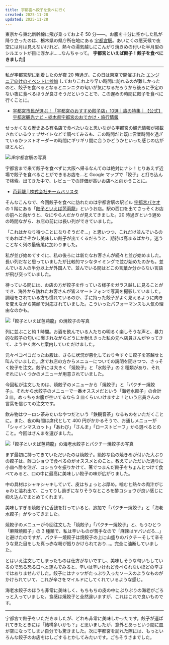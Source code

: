 ```yaml
---
title: 宇都宮へ餃子を食べに行く
created: 2025-11-28
updated: 2025-11-28
---
```


東京から東北新幹線に飛び乗っておよそ 50 分――。お腹を十分に空かした私が降り立ったのは、栃木県の県庁所在地にある [宇都宮駅](https://www.jreast.co.jp/estation/station/info.aspx?StationCd=248)。あいにくの悪天候で夜空には月は見えないけれど、熱々の湯気越しにこんがり焼きめの付いた半月型のシルエットが目に浮かぶ……なんちゃって。 **宇都宮といえば餃子！餃子を食べにきました🥟**

---

私が宇都宮駅に到着したのが夜 20 時過ぎ。この日は東京で開催された [エンジニア向けのイベントに参加](/blog/20251121/) しておりこれより早い時間に訪れるのが難しかったのと、餃子を食べるとなるとニンニクの匂いが気になるだろうから後ろに予定のない夜に食べるほうが良さそうだということで、この遅めの時間に餃子を食べに行くことに。

- [宇都宮市民が選ぶ！「宇都宮のおすすめ餃子店」10選｜旅の特集｜【公式】宇都宮観光ナビ - 栃木県宇都宮のおでかけ・旅行情報](https://www.utsunomiya-cvb.org/feature/citizen_01)

せっかくなら歴史ある有名店で食べたいなと思いながら宇都宮の観光情報が掲載されているウェブサイトなどで調べてみるも、この時間だと既に営業時間を過ぎているかラストオーダーの時間にギリギリ間に合うかどうかといった感じの店がほとんど。

![JR宇都宮駅の写真](f133ef27-377c-452b-3489-c38f42f1b300)

宇都宮まで来て餃子を食べずに大阪へ帰るなんてのは絶対にナシ！とりあえず近場で餃子を食べることができるお店を…と Google マップで「餃子」と打ち込んで検索。出てきた中で、レビューでの評価が高いお店へと向かうことに。

- [芭莉龍 | 株式会社チームバリスタ](https://team-barisuta.com/shop/bariron/)

そんなこんなで、今回餃子を食べに訪れたのは宇都宮駅の駅ビル [宇都宮パセオ](https://www.utsunomiya-sk.com/paseo/) の 1 階にある「[餃子といえば芭莉龍](https://team-barisuta.com/shop/bariron/)」というお店。駅の西口を出てさっそくお店の前へと向かうと、なにやら人だかりが見えてきました。20 時過ぎという遅めの時間ながら、お店の前には長い列ができていました。

「これはかなり待つことになりそうだぞ…」と思いつつ、これだけ並んでいるのであればさぞかし美味しい餃子が出てくるだろうと、期待は高まるばかり。迷うことなく列の最後尾に加わりました。

私が並び始めてすぐに、私の後ろには新たなお客さんが続々と並び始めました。長い列だなと思っていましたが比較的マシなタイミングで並び始めたのかも。並んでいる人の半分以上が外国人で、並んでいる間はどこの言葉か分からない言語が飛び交っていました。

待っている間には、お店の方が餃子を作っている様子をガラス越しに見ることができ、海外から訪れたお客さんが皆スマートフォンで写真を撮影していました。調理をされている方も慣れているのか、手に持った餃子がよく見えるように向きを変えながら笑顔で対応されていました。こういったパフォーマンスも人気の理由なのかも。

![「餃子といえば芭莉龍」の焼餃子の写真](aa12d014-9a51-43b3-6a8c-68cfb4e3c100)

列に並ぶこと約 1 時間。お酒を飲んでいる人たちの明るく楽しそうな声と、暴力的な餃子の匂いに曝されながらどうにか耐えきった私の元へ店員さんがやってきて、ようやく席へと案内していただけました。

元々ペコペコだったお腹は、さらに状況が悪化しており今すぐに餃子を寄越せと叫んでいました。席でお店の方からメニューについての説明を聞きつつ、さっそく餃子を注文。餃子には大きく「焼餃子」と「水餃子」の 2 種類があり、それぞれにいくつかのメニューが用意されていました。

今回私が注文したのは、焼餃子のメニューから「焼餃子」と「パクチー焼餃子」、それから水餃子のメニューで一番オススメだという「海老水餃子」の合計 3 皿。めっちゃお腹が空いてるなら 3 皿くらいいけますよ！という店員さんの言葉を信じての注文です。

飲み物はウーロン茶みたいなやつだという「鉄観音茶」なるものをいただくことに。また、夜の時間は席代として 400 円がかかるそうで、お通しメニューが「シャインマスカット」「あわび」「さんま」「ローストビーフ」から選べるとのこと。今回はさんまを選びました。

![「餃子といえば芭莉龍」の海老水餃子とパクチー焼餃子の写真](b138c804-951e-4ee4-5150-1bdca22cfe00)

まず最初に持ってきていただいたのは焼餃子。絶妙な色の焼きめが付いた大ぶりの餃子は、酢コショウで食べるのがオススメとのこと。教えていただいた通りに小皿へ酢を注ぎ、コショウを振りかけて、箸でつまんだ餃子をちょんとつけて食べてみると、口の中に最高に美味しい餃子の味が広がりました。

中の具材はシャキシャキしていて、皮はちょっとぶ厚め。噛むと熱々の肉汁がじゅわと溢れ出て、こってりし過ぎになりそうなところを酢コショウが良い感じに抑え込んでまとめてくれます。

美味しすぎる焼餃子に舌鼓を打っていると、追加で「パクチー焼餃子」と「海老水餃子」がやってきました。

焼餃子のメニューが今回注文した「焼餃子」「パクチー焼餃子」と、もうひとつ「麻辣焼餃子」の 3 種類で、私は辛いものが苦手なので「麻辣はヤバいだろ…」と避けたのですが、パクチー焼餃子は焼餃子の上に山盛りのパクチーそして辛そうな見た目をした真っ赤な粉が振りかけられており…。完全に油断していました。

とはいえ注文してしまったものは仕方がないですし、美味しそうな匂いもしているので恐る恐る口へと運んでみると、辛いは辛いけれど食べられないほどの辛さではありませんでした。餃子にはナッツがたっぷり入ったソースのようなものがかけられていて、これが辛さをマイルドにしてくれているような感じ。

海老水餃子のほうも非常に美味しく、もちもちの皮の中にぷりぷりの海老がごろっと入っていました。食感は焼餃子と全然違いますが、これはこれで良いものです。

---

宇都宮で餃子をいただきましたが、どれも非常に美味しかったです。餃子が運ばれてきたときには「結構多いかも？」と思いましたが、意外とあっという間に皿が空になってしまい自分でも驚きました。次に宇都宮を訪れた際には、もっといろんな餃子のお店をはしごするとかしてみたいです。ごちそうさまでした。
